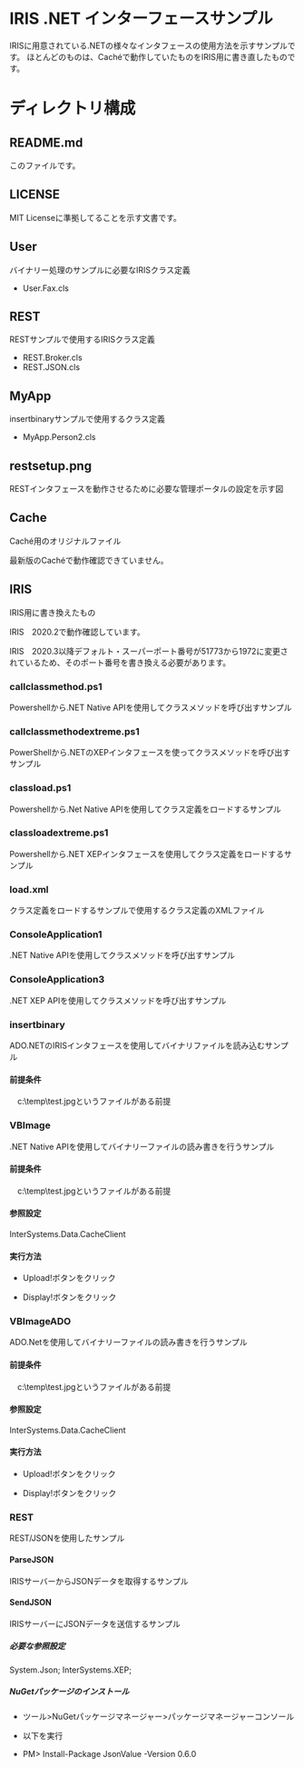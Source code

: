 # IRIS .NET インターフェースサンプル

IRISに用意されている.NETの様々なインタフェースの使用方法を示すサンプルです。
ほとんどのものは、Cachéで動作していたものをIRIS用に書き直したものです。

# ディレクトリ構成

## README.md

このファイルです。

## LICENSE

MIT Licenseに準拠してることを示す文書です。

## User

バイナリー処理のサンプルに必要なIRISクラス定義

- User.Fax.cls

## REST

RESTサンプルで使用するIRISクラス定義

- REST.Broker.cls
- REST.JSON.cls

## MyApp

insertbinaryサンプルで使用するクラス定義

- MyApp.Person2.cls

## restsetup.png

RESTインタフェースを動作させるために必要な管理ポータルの設定を示す図

## Cache

Caché用のオリジナルファイル

最新版のCachéで動作確認できていません。

## IRIS

IRIS用に書き換えたもの

IRIS　2020.2で動作確認しています。

IRIS　2020.3以降デフォルト・スーパーポート番号が51773から1972に変更されているため、そのポート番号を書き換える必要があります。

### callclassmethod.ps1

Powershellから.NET Native APIを使用してクラスメソッドを呼び出すサンプル

### callclassmethodextreme.ps1

PowerShellから.NETのXEPインタフェースを使ってクラスメソッドを呼び出すサンプル

### classload.ps1

Powershellから.Net Native APIを使用してクラス定義をロードするサンプル

### classloadextreme.ps1

Powershellから.NET XEPインタフェースを使用してクラス定義をロードするサンプル

### load.xml

クラス定義をロードするサンプルで使用するクラス定義のXMLファイル

### ConsoleApplication1

.NET Native APIを使用してクラスメソッドを呼び出すサンプル

### ConsoleApplication3

.NET XEP APIを使用してクラスメソッドを呼び出すサンプル

### insertbinary

ADO.NETのIRISインタフェースを使用してバイナリファイルを読み込むサンプル

#### 前提条件

　c:\temp\test.jpgというファイルがある前提

### VBImage

.NET Native APIを使用してバイナリーファイルの読み書きを行うサンプル

#### 前提条件

　c:\temp\test.jpgというファイルがある前提

#### 参照設定

InterSystems.Data.CacheClient

#### 実行方法

- Upload!ボタンをクリック

- Display!ボタンをクリック

### VBImageADO

ADO.Netを使用してバイナリーファイルの読み書きを行うサンプル

#### 前提条件

　c:\temp\test.jpgというファイルがある前提

#### 参照設定

InterSystems.Data.CacheClient

#### 実行方法

- Upload!ボタンをクリック

- Display!ボタンをクリック

### REST

REST/JSONを使用したサンプル

#### ParseJSON

IRISサーバーからJSONデータを取得するサンプル

#### SendJSON

IRISサーバーにJSONデータを送信するサンプル

##### 必要な参照設定

System.Json;
InterSystems.XEP;


##### NuGetパッケージのインストール

- ツール>NuGetパッケージマネージャー>パッケージマネージャーコンソール

- 以下を実行

- PM> Install-Package JsonValue -Version 0.6.0


